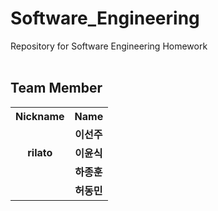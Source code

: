 # Software_Engineering
Repository for Software Engineering Homework
<br/>
<br/>
## Team Member
<table>
  <tr>
    <th style="text-align: center;"><strong>Nickname</strong></th>
    <th style="text-align: center;"><strong>Name</strong></th>
  </tr>
  <tr>
    <td style="text-align: center;"><strong></strong></td>
    <td style="text-align: center;"><strong>이선주</strong></td>
  </tr>
  <tr>
    <td style="text-align: center;"><strong>rilato</strong></td>
    <td style="text-align: center;"><strong>이윤식</strong></td>
  </tr>
  <tr>
    <td style="text-align: center;"><strong></strong></td>
    <td style="text-align: center;"><strong>하종훈</strong></td>
  </tr>
  <tr>
    <td style="text-align: center;"><strong></strong></td>
    <td style="text-align: center;"><strong>허동민</strong></td>
  </tr>
</table>

